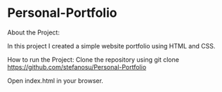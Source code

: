 # Personal-Portfolio

About the Project:

In this project I created a simple website portfolio using HTML and CSS.

How to run the Project: Clone the repository using git clone https://github.com/stefanosu/Personal-Portfolio

Open index.html in your browser. 

